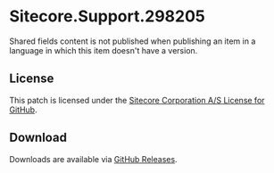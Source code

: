 # Sitecore.Support.298205
Shared fields content is not published when publishing an item in a language in which this item doesn't have a version.

## License  
This patch is licensed under the [Sitecore Corporation A/S License for GitHub](https://github.com/sitecoresupport/Sitecore.Support.298205/blob/master/LICENSE).  

## Download  
Downloads are available via [GitHub Releases](https://github.com/sitecoresupport/Sitecore.Support.298205/releases).  
